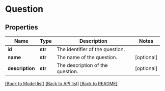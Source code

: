 # Question

## Properties
Name | Type | Description | Notes
------------ | ------------- | ------------- | -------------
**id** | **str** | The identifier of the question. | 
**name** | **str** | The name of the question. | [optional] 
**description** | **str** | The description of the question. | [optional] 

[[Back to Model list]](../README.md#documentation-for-models) [[Back to API list]](../README.md#documentation-for-api-endpoints) [[Back to README]](../README.md)

